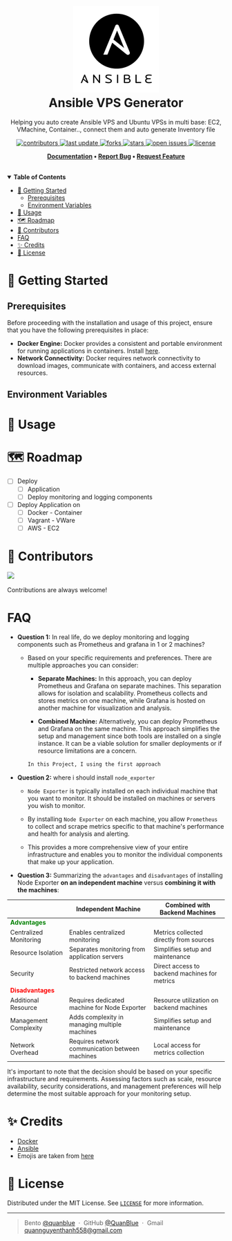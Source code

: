 <h1 align="center">
  <img src="./assets/ansible.png" alt="icon" width="200"></img>
  <br>
  <b>Ansible VPS Generator</b>
</h1>

<p align="center">Helping you auto create Ansible VPS and Ubuntu VPSs  in multi base: EC2, VMachine, Container.., connect them and auto generate Inventory file</p>

<!-- Badges -->
<p align="center">
  <a href="https://github.com/QuanBlue/ansible-vps-generator/graphs/contributors">
    <img src="https://img.shields.io/github/contributors/QuanBlue/ansible-vps-generator" alt="contributors" />
  </a>
  <a href="">
    <img src="https://img.shields.io/github/last-commit/QuanBlue/ansible-vps-generator" alt="last update" />
  </a>
  <a href="https://github.com/QuanBlue/ansible-vps-generator/network/members">
    <img src="https://img.shields.io/github/forks/QuanBlue/ansible-vps-generator" alt="forks" />
  </a>
  <a href="https://github.com/QuanBlue/ansible-vps-generator/stargazers">
    <img src="https://img.shields.io/github/stars/QuanBlue/ansible-vps-generator" alt="stars" />
  </a>
  <a href="https://github.com/QuanBlue/ansible-vps-generator/issues/">
    <img src="https://img.shields.io/github/issues/QuanBlue/ansible-vps-generator" alt="open issues" />
  </a>
  <a href="https://github.com/QuanBlue/ansible-vps-generator/blob/main/LICENSE">
    <img src="https://img.shields.io/github/license/QuanBlue/ansible-vps-generator.svg" alt="license" />
  </a>
</p>

<p align="center">
  <b>
    <a href="https://github.com/QuanBlue/ansible-vps-generator">Documentation</a> •
    <a href="https://github.com/QuanBlue/ansible-vps-generator/issues/">Report Bug</a> •
    <a href="https://github.com/QuanBlue/ansible-vps-generator/issues/">Request Feature</a>
  </b>
</p>
<br/>
<details open>
<summary><b>Table of Contents</b></summary>

- [:toolbox: Getting Started](#toolbox-getting-started)
  - [Prerequisites](#prerequisites)
  - [Environment Variables](#environment-variables)
- [:rocket: Usage](#rocket-usage)
- [:world_map: Roadmap](#world_map-roadmap)
- [:busts_in_silhouette: Contributors](#busts_in_silhouette-contributors)
- [FAQ](#faq)
- [:sparkles: Credits](#sparkles-credits)
- [:scroll: License](#scroll-license)
</details>

# :toolbox: Getting Started

## Prerequisites

Before proceeding with the installation and usage of this project, ensure that you have the following prerequisites in place:

- **Docker Engine:** Docker provides a consistent and portable environment for running applications in containers. Install [here](https://www.docker.com/get-started/).
- **Network Connectivity:** Docker requires network connectivity to download images, communicate with containers, and access external resources.

## Environment Variables

# :rocket: Usage

# :world_map: Roadmap

- [ ] Deploy
  - [ ] Application
  - [ ] Deploy monitoring and logging components
- [ ] Deploy Application on
  - [ ] Docker - Container
  - [ ] Vagrant - VWare
  - [ ] AWS - EC2

# :busts_in_silhouette: Contributors

<a href="https://github.com/QuanBlue/Linux-Bootstrap/graphs/contributors">
  <img src="https://contrib.rocks/image?repo=QuanBlue/Linux-Bootstrap" />
</a>

Contributions are always welcome!

# FAQ

- **Question 1:** In real life, do we deploy monitoring and logging components such as Prometheus and grafana in 1 or 2 machines?

  - Based on your specific requirements and preferences. There are multiple approaches you can consider:

    - **Separate Machines:** In this approach, you can deploy Prometheus and Grafana on separate machines. This separation allows for isolation and scalability. Prometheus collects and stores metrics on one machine, while Grafana is hosted on another machine for visualization and analysis.

    - **Combined Machine:** Alternatively, you can deploy Prometheus and Grafana on the same machine. This approach simplifies the setup and management since both tools are installed on a single instance. It can be a viable solution for smaller deployments or if resource limitations are a concern.

    ```txt
    In this Project, I using the first approach
    ```

- **Question 2:** where i should install `node_exporter`

  - `Node Exporter` is typically installed on each individual machine that you want to monitor. It should be installed on machines or servers you wish to monitor.

  - By installing `Node Exporter` on each machine, you allow `Prometheus` to collect and scrape metrics specific to that machine's performance and health for analysis and alerting.

  - This provides a more comprehensive view of your entire infrastructure and enables you to monitor the individual components that make up your application.

- **Question 3:** Summarizing the `advantages` and `disadvantages` of installing Node Exporter **on an independent machine** versus **combining it with the machines**:

|                                                  | Independent Machine                             | Combined with Backend Machines                |
| ------------------------------------------------ | ----------------------------------------------- | --------------------------------------------- |
| <span style="color:green">**Advantages**</span>  |                                                 |                                               |
| Centralized Monitoring                           | Enables centralized monitoring                  | Metrics collected directly from sources       |
| Resource Isolation                               | Separates monitoring from application servers   | Simplifies setup and maintenance              |
| Security                                         | Restricted network access to backend machines   | Direct access to backend machines for metrics |
| <span style="color:red">**Disadvantages**</span> |                                                 |                                               |
| Additional Resource                              | Requires dedicated machine for Node Exporter    | Resource utilization on backend machines      |
| Management Complexity                            | Adds complexity in managing multiple machines   | Simplifies setup and maintenance              |
| Network Overhead                                 | Requires network communication between machines | Local access for metrics collection           |

It's important to note that the decision should be based on your specific infrastructure and requirements. Assessing factors such as scale, resource availability, security considerations, and management preferences will help determine the most suitable approach for your monitoring setup.

# :sparkles: Credits

- [Docker](https://www.docker.com/)
- [Ansible](https://www.ansible.com/)
- Emojis are taken from [here](https://github.com/arvida/emoji-cheat-sheet.com)

# :scroll: License

Distributed under the MIT License. See <a href="../LICENSE">`LICENSE`</a> for more information.

---

> Bento [@quanblue](https://bento.me/quanblue) &nbsp;&middot;&nbsp;
> GitHub [@QuanBlue](https://github.com/QuanBlue) &nbsp;&middot;&nbsp; Gmail quannguyenthanh558@gmail.com

